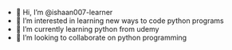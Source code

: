 - 👋 Hi, I’m @ishaan007-learner
- 👀 I’m interested in learning new ways to code python programs
- 🌱 I’m currently learning python from udemy
- 💞️ I’m looking to collaborate on python programming

